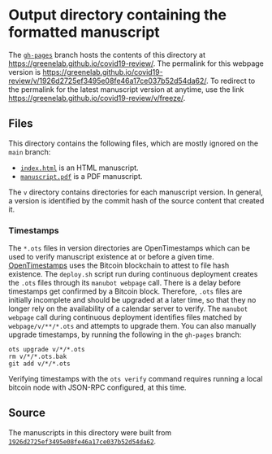 # Output directory containing the formatted manuscript

The [`gh-pages`](https://github.com/greenelab/covid19-review/tree/gh-pages) branch hosts the contents of this directory at <https://greenelab.github.io/covid19-review/>.
The permalink for this webpage version is <https://greenelab.github.io/covid19-review/v/1926d2725ef3495e08fe46a17ce037b52d54da62/>.
To redirect to the permalink for the latest manuscript version at anytime, use the link <https://greenelab.github.io/covid19-review/v/freeze/>.

## Files

This directory contains the following files, which are mostly ignored on the `main` branch:

+ [`index.html`](index.html) is an HTML manuscript.
+ [`manuscript.pdf`](manuscript.pdf) is a PDF manuscript.

The `v` directory contains directories for each manuscript version.
In general, a version is identified by the commit hash of the source content that created it.

### Timestamps

The `*.ots` files in version directories are OpenTimestamps which can be used to verify manuscript existence at or before a given time.
[OpenTimestamps](https://opentimestamps.org/) uses the Bitcoin blockchain to attest to file hash existence.
The `deploy.sh` script run during continuous deployment creates the `.ots` files through its `manubot webpage` call.
There is a delay before timestamps get confirmed by a Bitcoin block.
Therefore, `.ots` files are initially incomplete and should be upgraded at a later time, so that they no longer rely on the availability of a calendar server to verify.
The `manubot webpage` call during continuous deployment identifies files matched by `webpage/v/**/*.ots` and attempts to upgrade them.
You can also manually upgrade timestamps, by running the following in the `gh-pages` branch:

```shell
ots upgrade v/*/*.ots
rm v/*/*.ots.bak
git add v/*/*.ots
```

Verifying timestamps with the `ots verify` command requires running a local bitcoin node with JSON-RPC configured, at this time.

## Source

The manuscripts in this directory were built from
[`1926d2725ef3495e08fe46a17ce037b52d54da62`](https://github.com/greenelab/covid19-review/commit/1926d2725ef3495e08fe46a17ce037b52d54da62).

